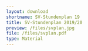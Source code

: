 ```yaml
---
layout: download
shortname: SV-Stundenplan 19
title: SV-Stundenplan 2019/20
preview: /files/svplan.jpg
file: /files/svplan.pdf
type: Material
---
```

